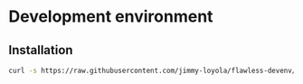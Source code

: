 # Development environment

## Installation

```bash
curl -s https://raw.githubusercontent.com/jimmy-loyola/flawless-devenv/refs/heads/main/init.sh | bash
```
